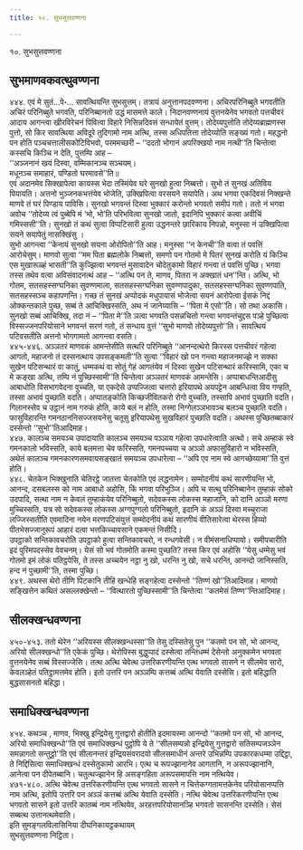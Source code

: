 ```yaml
---
title: १०. सुभसुत्तवण्णना

---
```

१०. सुभसुत्तवण्णना  


## सुभमाणवकवत्थुवण्णना

४४४. एवं मे सुतं…पे॰… सावत्थियन्ति सुभसुत्तम्। तत्रायं अनुत्तानपदवण्णना। अचिरपरिनिब्बुते भगवतीति अचिरं परिनिब्बुते भगवति, परिनिब्बानतो उद्धं मासमत्ते काले। निदानवण्णनायं वुत्तनयेनेव भगवतो पत्तचीवरं आदाय आगन्त्वा खीरविरेचनं पिवित्वा विहारे निसिन्नदिवसं सन्धायेतं वुत्तम्। तोदेय्यपुत्तोति तोदेय्यब्राह्मणस्स पुत्तो, सो किर सावत्थिया अविदूरे तुदिगामो नाम अत्थि, तस्स अधिपतित्ता तोदेय्योति सङ्ख्यं गतो। महद्धनो पन होति पञ्चचत्तालीसकोटिविभवो, परममच्छरी – ‘‘ददतो भोगानं अपरिक्खयो नाम नत्थी’’ति चिन्तेत्वा कस्सचि किञ्चि न देति, पुत्तम्पि आह –  
‘‘अञ्जनानं खयं दिस्वा, वम्मिकानञ्च सञ्चयम्।  
मधूनञ्च समाहारं, पण्डितो घरमावसे’’ति॥  
एवं अदानमेव सिक्खापेत्वा कायस्स भेदा तस्मिंयेव घरे सुनखो हुत्वा निब्बत्तो। सुभो तं सुनखं अतिविय पियायति। अत्तनो भुञ्जनकभत्तंयेव भोजेति, उक्खिपित्वा वरसयने सयापेति। अथ भगवा एकदिवसं निक्खन्ते माणवे तं घरं पिण्डाय पाविसि। सुनखो भगवन्तं दिस्वा भुक्कारं करोन्तो भगवतो समीपं गतो। ततो नं भगवा अवोच ‘‘तोदेय्य त्वं पुब्बेपि मं ‘भो, भो’ति परिभवित्वा सुनखो जातो, इदानिपि भुक्कारं कत्वा अवीचिं गमिस्ससी’’ति। सुनखो तं कथं सुत्वा विप्पटिसारी हुत्वा उद्धनन्तरे छारिकाय निपन्नो, मनुस्सा नं उक्खिपित्वा सयने सयापेतुं नासक्खिंसु ।  
सुभो आगन्त्वा ‘‘केनायं सुनखो सयना ओरोपितो’’ति आह। मनुस्सा ‘‘न केनची’’ति वत्वा तं पवत्तिं आरोचेसुम्। माणवो सुत्वा ‘‘मम पिता ब्रह्मलोके निब्बत्तो, समणो पन गोतमो मे पितरं सुनखं करोति यं किञ्चि एस मुखारूळ्हं भासती’’ति कुज्झित्वा भगवन्तं मुसावादेन चोदेतुकामो विहारं गन्त्वा तं पवत्तिं पुच्छि। भगवा तस्स तथेव वत्वा अविसंवादनत्थं आह – ‘‘अत्थि पन ते, माणव, पितरा न अक्खातं धन’’न्ति। अत्थि, भो गोतम, सतसहस्सग्घनिका सुवण्णमाला, सतसहस्सग्घनिका सुवण्णपादुका, सतसहस्सग्घनिका सुवण्णपाति, सतसहस्सञ्च कहापणन्ति। गच्छ तं सुनखं अप्पोदकं मधुपायासं भोजेत्वा सयनं आरोपेत्वा ईसकं निद्दं ओक्कन्तकाले पुच्छ, सब्बं ते आचिक्खिस्सति, अथ नं जानेय्यासि – ‘‘पिता मे एसो’’ति। सो तथा अकासि। सुनखो सब्बं आचिक्खि, तदा नं – ‘‘पिता मे’’ति ञत्वा भगवति पसन्नचित्तो गन्त्वा भगवन्तंचुद्दस पञ्हे पुच्छित्वा विस्सज्जनपरियोसाने भगवन्तं सरणं गतो, तं सन्धाय वुत्तं ‘‘सुभो माणवो तोदेय्यपुत्तो’’ति। सावत्थियं पटिवसतीति अत्तनो भोगगामतो आगन्त्वा वसति।  
४४५-४४६. अञ्ञतरं माणवकं आमन्तेसीति सत्थरि परिनिब्बुते ‘‘आनन्दत्थेरो किरस्स पत्तचीवरं गहेत्वा आगतो, महाजनो तं दस्सनत्थाय उपसङ्कमती’’ति सुत्वा ‘‘विहारं खो पन गन्त्वा महाजनमज्झे न सक्का सुखेन पटिसन्थारं वा कातुं, धम्मकथं वा सोतुं गेहं आगतंयेव नं दिस्वा सुखेन पटिसन्थारं करिस्सामि, एका च मे कङ्खा अत्थि, तम्पि नं पुच्छिस्सामी’’ति चिन्तेत्वा अञ्ञतरं माणवकं आमन्तेसि। अप्पाबाधन्तिआदीसु आबाधोति विसभागवेदना वुच्चति, या एकदेसे उप्पज्जित्वा चत्तारो इरियापथे अयपट्टेन आबन्धित्वा विय गण्हति, तस्सा अभावं पुच्छाति वदति। अप्पातङ्कोति किच्छजीवितकरो रोगो वुच्चति, तस्सापि अभावं पुच्छाति वदति। गिलानस्सेव च उट्ठानं नाम गरुकं होति, काये बलं न होति, तस्मा निग्गेलञ्ञभावञ्च बलञ्च पुच्छाति वदति। फासुविहारन्ति गमनठाननिसज्जसयनेसु चतूसु इरियापथेसु सुखविहारं पुच्छाति वदति। अथस्स पुच्छितब्बाकारं दस्सेन्तो ‘‘सुभो’’तिआदिमाह।  
४४७. कालञ्च समयञ्च उपादायाति कालञ्च समयञ्च पञ्ञाय गहेत्वा उपधारेत्वाति अत्थो। सचे अम्हाकं स्वे गमनकालो भविस्सति, काये बलमत्ता चेव फरिस्सति, गमनपच्चया च अञ्ञो अफासुविहारो न भविस्सति, अथेतं कालञ्च गमनकारणसमवायसङ्खातं समयञ्च उपधारेत्वा – ‘‘अपि एव नाम स्वे आगच्छेय्यामा’’ति वुत्तं होति।  
४४८. चेतकेन भिक्खुनाति चेतिरट्ठे जातत्ता चेतकोति एवं लद्धनामेन। सम्मोदनीयं कथं सारणीयन्ति भो, आनन्द, दसबलस्स को नाम आबाधो अहोसि, किं भगवा परिभुञ्जि। अपि च सत्थु परिनिब्बानेन तुम्हाकं सोको उदपादि, सत्था नाम न केवलं तुम्हाकंयेव परिनिब्बुतो, सदेवकस्स लोकस्स महाजानि, को दानि अञ्ञो मरणा मुच्चिस्सति, यत्र सो सदेवकस्स लोकस्स अग्गपुग्गलो परिनिब्बुतो, इदानि कं अञ्ञं दिस्वा मच्चुराजा लज्जिस्सतीति एवमादिना नयेन मरणपटिसंयुत्तं सम्मोदनीयं कथं सारणीयं वीतिसारेत्वा थेरस्स हिय्यो पीतभेसज्जानुरूपं आहारं दत्वा भत्तकिच्चावसाने एकमन्तं निसीदि।  
उपट्ठाको सन्तिकावचरोति उपट्ठाको हुत्वा सन्तिकावचरो, न रन्धगवेसी। न वीमंसनाधिप्पायो। समीपचारीति इदं पुरिमपदस्सेव वेवचनम्। येसं सो भवं गोतमोति कस्मा पुच्छति? तस्स किर एवं अहोसि ‘‘येसु धम्मेसु भवं गोतमो इमं लोकं पतिट्ठपेसि, ते तस्स अच्चयेन नट्ठा नु खो, धरन्ति नु खो, सचे धरन्ति, आनन्दो जानिस्सति, हन्द नं पुच्छामी’’ति, तस्मा पुच्छि।  
४४९. अथस्स थेरो तीणि पिटकानि तीहि खन्धेहि सङ्गहेत्वा दस्सेन्तो ‘‘तिण्णं खो’’तिआदिमाह। माणवो सङ्खित्तेन कथितं असल्लक्खेन्तो – ‘‘वित्थारतो पुच्छिस्सामी’’ति चिन्तेत्वा ‘‘कतमेसं तिण्ण’’न्तिआदिमाह।  


## सीलक्खन्धवण्णना

४५०-४५३. ततो थेरेन ‘‘अरियस्स सीलक्खन्धस्सा’’ति तेसु दस्सितेसु पुन ‘‘कतमो पन सो, भो आनन्द, अरियो सीलक्खन्धो’’ति एकेकं पुच्छि। थेरोपिस्स बुद्धुप्पादं दस्सेत्वा तन्तिधम्मं देसेन्तो अनुक्कमेन भगवता वुत्तनयेनेव सब्बं विस्सज्जेसि। तत्थ अत्थि चेवेत्थ उत्तरिकरणीयन्ति एत्थ भगवतो सासने न सीलमेव सारो, केवलञ्हेतं पतिट्ठामत्तमेव होति। इतो उत्तरि पन अञ्ञम्पि कत्तब्बं अत्थि येवाति दस्सेसि। इतो बहिद्धाति बुद्धसासनतो बहिद्धा।  


## समाधिक्खन्धवण्णना

४५४. कथञ्च , माणव, भिक्खु इन्द्रियेसु गुत्तद्वारो होतीति इदमायस्मा आनन्दो ‘‘कतमो पन सो, भो आनन्द, अरियो समाधिक्खन्धो’’ति एवं समाधिक्खन्धं पुट्ठोपि ये ते ‘‘सीलसम्पन्नो इन्द्रियेसु गुत्तद्वारो सतिसम्पजञ्ञेन समन्नागतो सन्तुट्ठो’’ति एवं सीलानन्तरं इन्द्रियसंवरादयो सीलसमाधीनं अन्तरे उभिन्नम्पि उपकारकधम्मा उद्दिट्ठा, ते निद्दिसित्वा समाधिक्खन्धं दस्सेतुकामो आरभि। एत्थ च रूपज्झानानेव आगतानि, न अरूपज्झानानि, आनेत्वा पन दीपेतब्बानि। चतुत्थज्झानेन हि असङ्गहिता अरूपसमापत्ति नाम नत्थियेव।  
४७१-४८०. अत्थि चेवेत्थ उत्तरिकरणीयन्ति एत्थ भगवतो सासने न चित्तेकग्गतामत्तकेनेव परियोसानप्पत्ति नाम अत्थि, इतोपि उत्तरि पन अञ्ञं कत्तब्बं अत्थि येवाति दस्सेति। नत्थि चेवेत्थ उत्तरिकरणीयन्ति एत्थ भगवतो सासने इतो उत्तरि कातब्बं नाम नत्थियेव, अरहत्तपरियोसानञ्हि भगवतो सासनन्ति दस्सेति। सेसं सब्बत्थ उत्तानत्थमेवाति।  
इति सुमङ्गलविलासिनिया दीघनिकायट्ठकथायम्  
सुभसुत्तवण्णना निट्ठिता।  